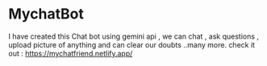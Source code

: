 # MychatBot
I have created this Chat bot using gemini api , we can chat , ask questions , upload picture of anything and can clear our doubts ..many more.
check it out : https://mychatfriend.netlify.app/
